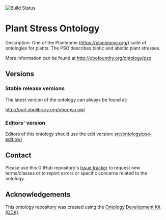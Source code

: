 
![Build Status](https://github.com/marieALaporte/pso/workflows/CI/badge.svg)
# Plant Stress Ontology

Description: One of the Planteome (https://planteome.org/) suite of ontologies for plants. The PSO describes biotic and abiotic plant stresses.

More information can be found at http://obofoundry.org/ontology/pso

## Versions

### Stable release versions

The latest version of the ontology can always be found at:

http://purl.obolibrary.org/obo/pso.owl

### Editors' version

Editors of this ontology should use the edit version: [src/ontology/pso-edit.owl](src/ontology/pso-edit.owl)

## Contact

Please use this GitHub repository's [Issue tracker](https://github.com/Planteome/plant-stress-ontology/issues) to request new terms/classes or to report errors or specific concerns related to the ontology.

## Acknowledgements

This ontology repository was created using the [Ontology Development Kit (ODK)](https://github.com/INCATools/ontology-development-kit).

